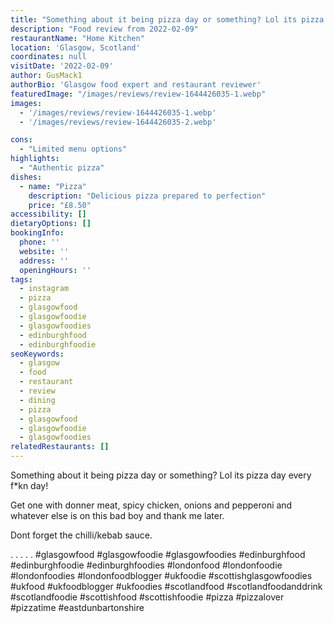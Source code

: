 ```yaml
---
title: "Something about it being pizza day or something? Lol its pizza day every f*kn day! "
description: "Food review from 2022-02-09"
restaurantName: "Home Kitchen"
location: 'Glasgow, Scotland'
coordinates: null
visitDate: '2022-02-09'
author: GusMack1
authorBio: 'Glasgow food expert and restaurant reviewer'
featuredImage: "/images/reviews/review-1644426035-1.webp"
images:
  - '/images/reviews/review-1644426035-1.webp'
  - '/images/reviews/review-1644426035-2.webp'

cons:
  - "Limited menu options"
highlights:
  - "Authentic pizza"
dishes:
  - name: "Pizza"
    description: "Delicious pizza prepared to perfection"
    price: "£8.50"
accessibility: []
dietaryOptions: []
bookingInfo:
  phone: ''
  website: ''
  address: ''
  openingHours: ''
tags:
  - instagram
  - pizza
  - glasgowfood
  - glasgowfoodie
  - glasgowfoodies
  - edinburghfood
  - edinburghfoodie
seoKeywords:
  - glasgow
  - food
  - restaurant
  - review
  - dining
  - pizza
  - glasgowfood
  - glasgowfoodie
  - glasgowfoodies
relatedRestaurants: []
---
```

Something about it being pizza day or something? Lol its pizza day every f*kn day! 

Get one with donner meat, spicy chicken, onions and pepperoni and whatever else is on this bad boy and thank me later. 

Dont forget the chilli/kebab sauce.

.
.
.
.
.
#glasgowfood #glasgowfoodie #glasgowfoodies #edinburghfood #edinburghfoodie #edinburghfoodies #londonfood #londonfoodie #londonfoodies #londonfoodblogger #ukfoodie #scottishglasgowfoodies #ukfood #ukfoodblogger #ukfoodies #scotlandfood #scotlandfoodanddrink #scotlandfoodie #scottishfood #scottishfoodie #pizza #pizzalover #pizzatime #eastdunbartonshire
